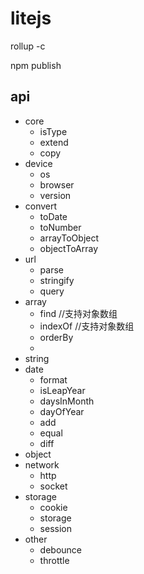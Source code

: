 # litejs
rollup -c

npm publish

## api
* core
    * isType
    * extend
    * copy
* device
    * os
    * browser
    * version
* convert
    * toDate
    * toNumber
    * arrayToObject
    * objectToArray
* url
    * parse
    * stringify
    * query
* array
    * find //支持对象数组
    * indexOf //支持对象数组
    * orderBy
    * 
* string
* date
    * format
    * isLeapYear
    * daysInMonth
    * dayOfYear
    * add
    * equal
    * diff
* object
* network
    * http
    * socket
* storage
    * cookie
    * storage
    * session
* other
    * debounce
    * throttle